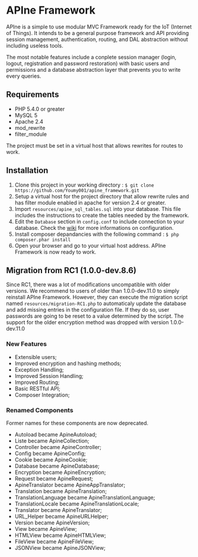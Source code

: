 APIne Framework
================

APIne is a simple to use modular MVC Framework ready for the IoT (Internet of Things). It intends to be a general purpose framework and API providing session management, authentication, routing, and DAL abstraction without including useless tools.

The most notable features include a conplete session manager (login, logout, registration and password restoration) with basic users and permissions and a database abstraction layer that prevents you to write every queries.

## Requirements
* PHP 5.4.0 or greater
* MySQL 5
* Apache 2.4
* mod_rewrite
* filter_module

The project must be set in a virtual host that allows rewrites for routes to work.

## Installation

1. Clone this project in your working directory : `$ git clone https://github.com/Youmy001/apine_framework.git`
2. Setup a virtual host for the project directory that allow rewrite rules and has filter module enabled in apache for version 2.4 or greater.
3. Import `resources/apine_sql_tables.sql` into your database. This file includes the instructions to create the tables needed by the framework.
4. Edit the `Database` section in `config.conf` to include connection to your database. Check the [wiki](https://github.com/Youmy001/apine_framework/wiki) for more informations on configuration.
5. Install composer depandancies with the following command : `$ php composer.phar install`
6. Open your browser and go to your virtual host address. APIne Framework is now ready to work.

## Migration from RC1 (1.0.0-dev.8.6)

Since RC1, there was a lot of modifications uncompatible with older versions. We recommend to users of older than 1.0.0-dev.11.0 to simply reinstall APIne Framework. However, they can execute the migration script named `resources/migration-RC1.php` to automaticaly update the database and add missing entries in the configuration file. If they do so, user passwords are going to be reset to a value determined by the script. The support for the older encryption method was dropped with version 1.0.0-dev.11.0

### New Features
* Extensible users;
* Improved encryption and hashing methods;
* Exception Handling;
* Improved Session Handling;
* Improved Routing;
* Basic RESTful API;
* Composer Integration;

### Renamed Components

Former names for these components are now deprecated.

* Autoload became ApineAutoload;
* Liste became ApineCollection;
* Controller became ApineController;
* Config became ApineConfig;
* Cookie became ApineCookie;
* Database became ApineDatabase;
* Encryption became ApineEncryption;
* Request became ApineRequest;
* ApineTranslator became ApineAppTranslator;
* Translation became ApineTranslation;
* TranslationLanguage became ApineTranslationLanguage;
* TranslationLocale became ApineTranslationLocale;
* Translator became ApineTranslator;
* URL_Helper became ApineURLHelper;
* Version became ApineVersion;
* View became ApineView;
* HTMLView became ApineHTMLView;
* FileView became ApineFileView;
* JSONView became ApineJSONView;

